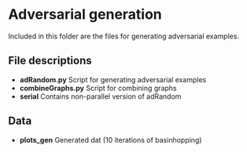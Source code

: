 # Adversarial generation

Included in this folder are the files for generating adversarial examples.

## File descriptions

* **adRandom.py** Script for generating adversarial examples
* **combineGraphs.py** Script for combining graphs
* **serial** Contains non-parallel version of adRandom

## Data

* **plots_gen** Generated dat (10 iterations of basinhopping)